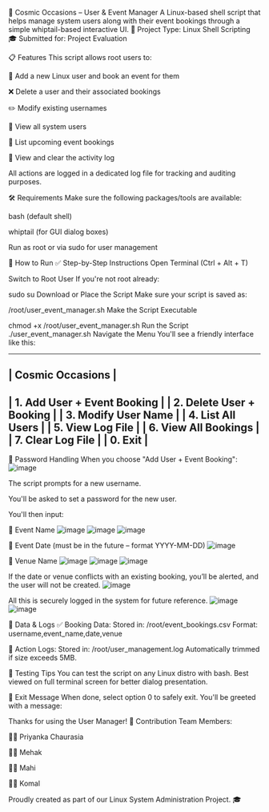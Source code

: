 🌌 Cosmic Occasions – User & Event Manager
A Linux-based shell script that helps manage system users along with their event bookings through a simple whiptail-based interactive UI.
📁 Project Type: Linux Shell Scripting
🎓 Submitted for: Project Evaluation

📋 Features
This script allows root users to:

👤 Add a new Linux user and book an event for them

❌ Delete a user and their associated bookings

✏️ Modify existing usernames

📄 View all system users

📅 List upcoming event bookings

📜 View and clear the activity log

All actions are logged in a dedicated log file for tracking and auditing purposes.

🛠️ Requirements
Make sure the following packages/tools are available:

bash (default shell)

whiptail (for GUI dialog boxes)

Run as root or via sudo for user management

🚀 How to Run
✅ Step-by-Step Instructions
Open Terminal (Ctrl + Alt + T)

Switch to Root User
If you're not root already:

sudo su
Download or Place the Script
Make sure your script is saved as:

/root/user_event_manager.sh
Make the Script Executable

chmod +x /root/user_event_manager.sh
Run the Script
./user_event_manager.sh
Navigate the Menu
You'll see a friendly interface like this:

-------------------------------
|      Cosmic Occasions       |
-------------------------------
| 1. Add User + Event Booking |
| 2. Delete User + Booking    |
| 3. Modify User Name         |
| 4. List All Users           |
| 5. View Log File            |
| 6. View All Bookings        |
| 7. Clear Log File           |
| 0. Exit                     |
-------------------------------
🔐 Password Handling
When you choose "Add User + Event Booking":
![image](https://github.com/user-attachments/assets/45eea4f1-82cd-43af-ac70-323146152e01)

The script prompts for a new username.

You'll be asked to set a password for the new user.

You'll then input:

🎉 Event Name
![image](https://github.com/user-attachments/assets/0ec436ff-5bad-48b7-8cb9-24f7256170d6)
![image](https://github.com/user-attachments/assets/cd4529d3-9f61-4df9-968a-d9899527af0e)
![image](https://github.com/user-attachments/assets/7b4cf3f5-52a8-41ae-99ce-f093fe7d1ab8)

📆 Event Date (must be in the future – format YYYY-MM-DD)
![image](https://github.com/user-attachments/assets/c01abb2b-26af-4b09-9d0e-7dc923ade081)

📍 Venue Name
![image](https://github.com/user-attachments/assets/b9e2f1de-2e15-4a92-8cef-05f0f5353179)
![image](https://github.com/user-attachments/assets/64308ca6-463f-42f7-8d28-2305bbb35a1e)
![image](https://github.com/user-attachments/assets/45aa2858-7c2a-4989-bcb0-369c7af4e90d)

If the date or venue conflicts with an existing booking, you’ll be alerted, and the user will not be created.
![image](https://github.com/user-attachments/assets/219c0fda-0289-48de-92aa-8a85df195c54)

All this is securely logged in the system for future reference.
![image](https://github.com/user-attachments/assets/e4d02f8d-075b-462c-bb9d-5a732d3fb3b4)
![image](https://github.com/user-attachments/assets/b07e39fd-44ab-4e93-ac90-cf61da67eb16)

📁 Data & Logs
✅ Booking Data:
Stored in: /root/event_bookings.csv
Format: username,event_name,date,venue

📝 Action Logs:
Stored in: /root/user_management.log
Automatically trimmed if size exceeds 5MB.

🧪 Testing Tips
You can test the script on any Linux distro with bash.
Best viewed on full terminal screen for better dialog presentation.



🏁 Exit Message
When done, select option 0 to safely exit.
You'll be greeted with a message:

Thanks for using the User Manager!
🤝 Contribution
Team Members:

👩‍💻 Priyanka Chaurasia

👩‍💻 Mehak

👩‍💻 Mahi

👩‍💻 Komal

Proudly created as part of our Linux System Administration Project. 🎓


